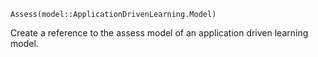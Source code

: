 ```
Assess(model::ApplicationDrivenLearning.Model)
```

Create a reference to the assess model of an application driven learning model.
